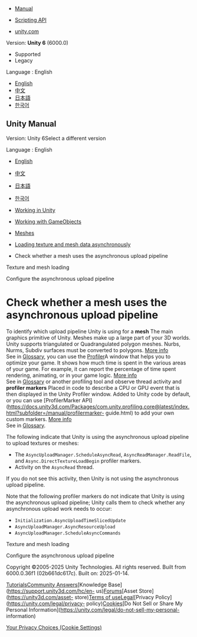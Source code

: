 [](https://docs.unity3d.com)

  * [Manual](../Manual/index.html)
  * [Scripting API](../ScriptReference/index.html)

  * [unity.com](https://unity.com/)

Version: **Unity 6** (6000.0)

  * Supported
  * Legacy

Language : English

  * [English](/Manual/identify-mesh-upload-pipeline.html)
  * [中文](/cn/current/Manual/identify-mesh-upload-pipeline.html)
  * [日本語](/ja/current/Manual/identify-mesh-upload-pipeline.html)
  * [한국어](/kr/current/Manual/identify-mesh-upload-pipeline.html)

[](https://docs.unity3d.com)

## Unity Manual

Version: Unity 6Select a different version

Language : English

  * [English](/Manual/identify-mesh-upload-pipeline.html)
  * [中文](/cn/current/Manual/identify-mesh-upload-pipeline.html)
  * [日本語](/ja/current/Manual/identify-mesh-upload-pipeline.html)
  * [한국어](/kr/current/Manual/identify-mesh-upload-pipeline.html)

  * [Working in Unity](working-in-unity.html)
  * [Working with GameObjects](working-with-gameobjects.html)
  * [Meshes](mesh.html)
  * [Loading texture and mesh data asynchronously](loading-texture-mesh-data-asynchronously.html)
  * Check whether a mesh uses the asynchronous upload pipeline

[](LoadingTextureandMeshData.html)

Texture and mesh loading

[](configure-asynchronous-upload-pipeline.html)

Configure the asynchronous upload pipeline

# Check whether a mesh uses the asynchronous upload pipeline

To identify which upload pipeline Unity is using for a **mesh** The main
graphics primitive of Unity. Meshes make up a large part of your 3D worlds.
Unity supports triangulated or Quadrangulated polygon meshes. Nurbs, Nurms,
Subdiv surfaces must be converted to polygons. [More info](mesh.html)  
See in [Glossary](Glossary.html#Mesh), you can use the
[Profiler](Profiler.html)A window that helps you to optimize your game. It
shows how much time is spent in the various areas of your game. For example,
it can report the percentage of time spent rendering, animating, or in your
game logic. [More info](Profiler.html)  
See in [Glossary](Glossary.html#Profiler) or another profiling tool and
observe thread activity and **profiler markers** Placed in code to describe a
CPU or GPU event that is then displayed in the Unity Profiler window. Added to
Unity code by default, or you can use [ProfilerMarker
API](https://docs.unity3d.com/Packages/com.unity.profiling.core@latest/index.html?subfolder=/manual/profilermarker-
guide.html) to add your own custom markers. [More info](profiler-markers.html)  
See in [Glossary](Glossary.html#Profilermarker).

The following indicate that Unity is using the asynchronous upload pipeline to
upload textures or meshes:

  * The `AsyncUploadManager.ScheduleAsyncRead`, `AsyncReadManager.ReadFile`, and `Async.DirectTextureLoadBegin` profiler markers.
  * Activity on the `AsyncRead` thread.

If you do not see this activity, then Unity is not using the asynchronous
upload pipeline.

Note that the following profiler markers do not indicate that Unity is using
the asynchronous upload pipeline; Unity calls them to check whether any
asynchronous upload work needs to occur:

  * `Initialization.AsyncUploadTimeSlicedUpdate`
  * `AsyncUploadManager.AsyncResourceUpload`
  * `AsyncUploadManager.ScheduleAsyncCommands`

[](LoadingTextureandMeshData.html)

Texture and mesh loading

[](configure-asynchronous-upload-pipeline.html)

Configure the asynchronous upload pipeline

Copyright ©2005-2025 Unity Technologies. All rights reserved. Built from
6000.0.36f1 (02b661dc617c). Built on: 2025-01-14.

[Tutorials](https://learn.unity.com/)[Community
Answers](https://answers.unity3d.com)[Knowledge
Base](https://support.unity3d.com/hc/en-
us)[Forums](https://forum.unity3d.com)[Asset Store](https://unity3d.com/asset-
store)[Terms of
use](https://docs.unity3d.com/Manual/TermsOfUse.html)[Legal](https://unity.com/legal)[Privacy
Policy](https://unity.com/legal/privacy-
policy)[Cookies](https://unity.com/legal/cookie-policy)[Do Not Sell or Share
My Personal Information](https://unity.com/legal/do-not-sell-my-personal-
information)

[Your Privacy Choices (Cookie Settings)](javascript:void\(0\);)

